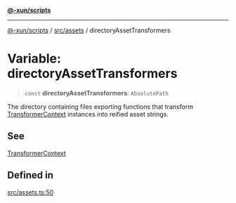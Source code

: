 [**@-xun/scripts**](../../../README.md)

***

[@-xun/scripts](../../../README.md) / [src/assets](../README.md) / directoryAssetTransformers

# Variable: directoryAssetTransformers

> `const` **directoryAssetTransformers**: `AbsolutePath`

The directory containing files exporting functions that transform
[TransformerContext](../type-aliases/TransformerContext.md) instances into reified asset strings.

## See

[TransformerContext](../type-aliases/TransformerContext.md)

## Defined in

[src/assets.ts:50](https://github.com/Xunnamius/xscripts/blob/08b8dd169c5f24bef791b640ada35bc11e6e6e8e/src/assets.ts#L50)
